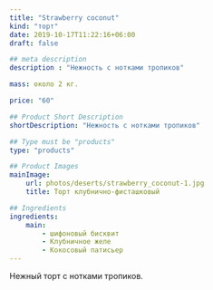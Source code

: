 ```yaml
---
title: "Strawberry coconut"
kind: "торт"
date: 2019-10-17T11:22:16+06:00
draft: false

## meta description
description : "Нежность с нотками тропиков"

mass: около 2 кг.

price: "60"

## Product Short Description
shortDescription: "Нежность с нотками тропиков"

## Type must be "products"
type: "products"

## Product Images
mainImage:
    url: photos/deserts/strawberry_coconut-1.jpg
    title: Торт клубнично-фисташковый

## Ingredients
ingredients:
    main:
        - шифоновый бисквит
        - Клубничное желе
        - Кокосовый патисьер
---
```


Нежный торт с нотками тропиков.
